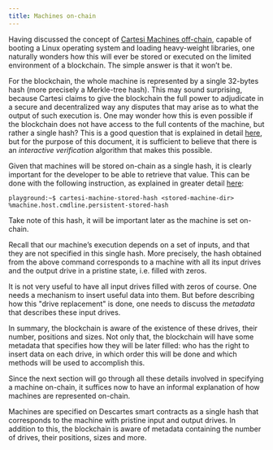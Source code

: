 ```yaml
---
title: Machines on-chain
---
```


Having discussed the concept of [Cartesi Machines off-chain](../descartes/machine-offchain/), capable of booting a Linux operating system and loading heavy-weight libraries, one naturally wonders how this will ever be stored or executed on the limited environment of a blockchain. The simple answer is that it won’t be.

For the blockchain, the whole machine is represented by a single 32-bytes hash (more precisely a Merkle-tree hash). This may sound surprising, because Cartesi claims to give the blockchain the full power to adjudicate in a secure and decentralized way any disputes that may arise as to what the output of such execution is. One may wonder how this is even possible if the blockchain does not have access to the full contents of the machine, but rather a single hash? This is a good question that is explained in detail [here](../machine/blockchain/hash), but for the purpose of this document, it is sufficient to believe that there is an *interactive verification* algorithm that makes this possible.

Given that machines will be stored on-chain as a single hash, it is clearly important for the developer to be able to retrieve that value. This can be done with the following instruction, as explained in greater detail [here](../machine/host/cmdline/#persistent-cartesi-machines):
```
playground:~$ cartesi-machine-stored-hash <stored-machine-dir>
%machine.host.cmdline.persistent-stored-hash
```
Take note of this hash, it will be important later as the machine is set on-chain.

Recall that our machine’s execution depends on a set of inputs, and that they are not specified in this single hash. More precisely, the hash obtained from the above command corresponds to a machine with all its input drives and the output drive in a pristine state, i.e. filled with zeros.

It is not very useful to have all input drives filled with zeros of course. One needs a mechanism to insert useful data into them.
But before describing how this "drive replacement" is done, one needs to discuss the *metadata* that describes these input drives.

In summary, the blockchain is aware of the existence of these drives, their number, positions and sizes. Not only that, the blockchain will have some metadata that specifies how they will be later filled: who has the right to insert data on each drive, in which order this will be done and which methods will be used to accomplish this.

Since the next section will go through all these details involved in specifying a machine on-chain, it suffices now to have an informal explanation of how machines are represented on-chain.

Machines are specified on Descartes smart contracts as a single hash that corresponds to the machine with pristine input and output drives. In addition to this, the blockchain is aware of metadata containing the number of drives, their positions, sizes and more.
